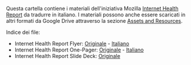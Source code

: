 Questa cartella contiene i materiali dell'iniziativa Mozilla [Internet Health Report](https://wiki.mozilla.org/Internet_Health_Report) da tradurre in italiano.
I materiali possono anche essere scaricati in altri formati da Google Drive attraverso la sezione [Assets and Resources](https://wiki.mozilla.org/Internet_Health_Report#Assets_and_Resources).

Indice dei file:
- Internet Health Report Flyer: [Originale](https://docs.google.com/document/d/1VYQ902GdNG5haD-yLlaFhT85nDzqSDogpsXL_m-Evkc/edit) - [Italiano](https://docs.google.com/document/d/1VLkPseWAeVgq8Chnd-V7ooV1b0l8J7Y2W--KDzPaK7I/edit?usp=sharing)
- Internet Health Report One-Pager: [Originale](https://docs.google.com/document/d/1XgUHamydWJGag5C3xLTx-vLBTXCxske2CevvGrUc4W0/edit) - [Italiano](https://docs.google.com/document/d/1BYneGVDG9GRzSxy65UchgaQ8PnFhdTs-o_pEqOnQZp4/edit?usp=sharing)
- Internet Health Report Slide Deck: [Originale](https://docs.google.com/presentation/d/1EDP3DaCOR-rPVqt5TJ-RcHTawzWauUiCl8Cfpl4XDPc/edit#slide=id.p)
